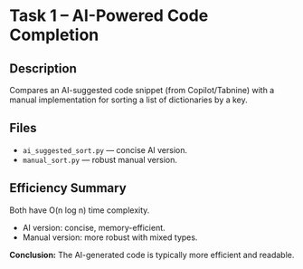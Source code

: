 # Task 1 – AI-Powered Code Completion

## Description
Compares an AI-suggested code snippet (from Copilot/Tabnine) with a manual implementation
for sorting a list of dictionaries by a key.

## Files
- `ai_suggested_sort.py` — concise AI version.
- `manual_sort.py` — robust manual version.

## Efficiency Summary
Both have O(n log n) time complexity.
- AI version: concise, memory-efficient.
- Manual version: more robust with mixed types.

**Conclusion:** The AI-generated code is typically more efficient and readable.
